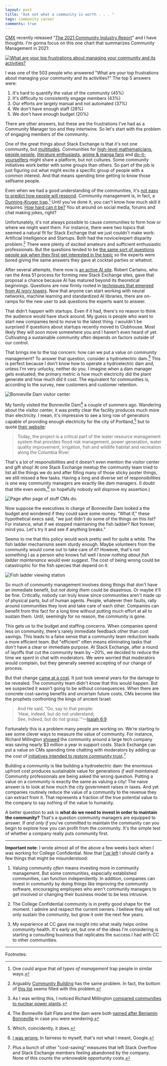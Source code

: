 ```yaml
---
layout: post
title: "Ask not what a community is worth . . . "
tags: community career
comments: true
---
```


[CMX](https://cmxhub.com/) recently released "[The 2021 Community
Industry Report](https://cmxhub.com/community-industry-report-2021/)"
and I have thoughts. I'm gonna focus on this one
chart that summarizes Community Management in 2021:

[![What are your top frustrations about managing your community and
its
activities?](/images/cmx_2021_frustrations.png)](https://cmxhub.com/community-industry-report-2021/)

I was one of the 503 people who answered "What are your top
frustrations about managing your community and its activities?" The
top 5 answers were:

1. It's hard to quantify the value of the community (45%)
2. It's difficulty to consistently engage members (43%)
3. Our efforts are largely manual and not automated (37%)
4. We don't have enough staff (28%)
5. We don't have enough budget (20%)

There are other answers, but these are the frustrations I've had as a
Community Manager too and they intertwine. So let's start with the
problem of engaging members of the community.

One of the great things about Stack Exchange is that it's not one
community, but
[multitudes](https://stackexchange.com/sites#users). Communities for
[high-level mathematicians](https://mathoverflow.net/), [people
people](https://interpersonal.stackexchange.com/), [literature
enthusiasts](https://literature.stackexchange.com/), [anime & manga
fans](https://anime.stackexchange.com/) and
[do-it-yourselfers](https://diy.stackexchange.com/) might share a
platform, but not cultures. Some community initiatives work better
with some groups than others. So part of the job is just figuring out
what might excite a specific group of people with a common
interest. And that means spending time getting to know those selfsame
people.

Even when we had a good understanding of the communities, it's [not
easy to predict how people will
respond](https://jlericson.com/2015/03/31/yolks_on_us.html). Community
management is, in fact, a [Dunning-Kruger
trap](https://www.talyarkoni.org/blog/2010/07/07/What-the-Dunning-Kruger-effect-Is-and-Isnt/).[^1]
Until you've done it, you can't know how much skill it requires. [How
hard can it be?](https://www.youtube.com/watch?v=gzDYgRc6eic) You sit
around on social media, forums and chat making jokes, right?

Unfortunately, it's not always possible to cause communities to form
how or where we might want them. For instance, there were two topics
that seemed a natural fit for Stack Exchange that we just couldn't
make work: Artificial Intelligence and Startups. Both had the
novice/expert disparity problem.[^2] There were plenty of excited
amateurs and sufficient enthusiastic professionals. But the questions
tended to be [the same sort of questions people ask when they first
get interested in the
topic](https://stackoverflow.blog/2010/12/23/no-artificial-intelligence-in-area-51/)
so the experts were bored giving the same answers they gave at
cocktail parties or whatnot.

After several attempts, there now is [an active AI
site](https://ai.stackexchange.com/). Robert Cartaino, who ran the
Area 51 process for forming new Stack Exchange sites, gave that
proposal a chance because AI has matured beyond its theoretical
beginnings. Questions are now firmly rooted in [techniques that
emerged from AI ivory towers](https://ai.stackexchange.com/tags). Now
that anyone can start working with neural networks, machine learning
and standardized AI libraries, there are on-ramps for the new user to
ask questions the experts want to answer.

That didn't happen with startups. Even if it had, there's no reason to
think the audience would have stuck around. My guess is people who
want to start new companies tend to move to the latest thing. I
wouldn't be surprised if questions about startups recently moved to
Clubhouse. Most likely they will soon move somewhere you and I haven't
even heard of yet. Cultivating a sustainable community often depends
on factors outside of our control.

That brings me to the top concern: how can we put a value on community
management? To answer that question, consider a hydroelectric dam.[^3]
This is perfect because I don't know how to operate a hydroelectric
dam and, unless I'm very unlucky, neither do you. I imagine when a dam
manager gets evaluated, the primary metric is how much electricity did
the plant generate and how much did it cost. The equivalent for
communities is, according to the survey, new customers and customer
retention.

![Bonneville Dam visitor center](/images/bonneville_dam.jpg)

My family visited the Bonneville Dam[^4] a couple of summers
ago. Wandering about the visitor center, it was pretty clear the
facility produces much more than electricity. I mean, it's impressive
to see a long row of generators capable of providing enough
electricity for the city of Portland,[^5] but to quote [their
website](https://www.nwp.usace.army.mil/bonneville/):

> Today, the project is a critical part of the water resource
> management system that provides flood risk management, power
> generation, water quality improvement, irrigation, fish and wildlife
> habitat and recreation along the Columbia River.

That's a lot of responsibilities and it doesn't even mention the
visitor center and gift shop! At one Stack Exchange meetup the
community team tried to list all the things we do and after filling
many of those sticky poster things, we still missed a few
tasks. Having a long and diverse set of responsibilities is one way
community managers are exactly like dam managers. (I doubt that title
even exists,[^6] so hopefully nobody will disprove my assertion.)

![Page after page of stuff CMs do.](/images/cm_tasks.png)

Now suppose the executives in charge of Bonneville Dam looked a the
budget and wondered if they could save some money. "What if," these
hypothetical execs said, "we just didn't do some of the things on this
list? For instance, what if we stopped maintaining the fish ladder?
Not forever, mind you. Let's try it and see if anything breaks."

Seems to me that this policy would work pretty well for quite a
while. The fish ladder mechanisms seem sturdy enough. Maybe volunteers
from the community would come out to take care of it? However, that's
not something I as a person who knows full well _I know nothing about
fish ladder maintenance_ would ever suggest. The cost of being wrong
could be catastrophic for the fish species that depend on it.

![Fish ladder viewing station](/images/fish_ladder.jpg)

So much of community management involves doing things that don't have
an immediate benefit, but _not doing them_ could be disastrous. Or
maybe it'll be fine. Critically, nobody can truly know since
communities aren't made up of physical parts, but of human
agents. People, whatever their faults, rally around communities they
love and take care of each other. Companies can benefit from this fact
for a long time without putting much effort at all to sustain
them. Until, seemingly for no reason, the community is gone.

This gets us to the budget and staffing concerns. When companies spend
less on community, there's rarely immediate feedback other than cost
savings. This leads to a false sense that a community team reduction
leads a more efficient team. But "efficient" often means eliminating
tasks that don't have a clear or immediate purpose. At Stack Exchange,
after a round of layoffs that cut the community team by ~20%, we
decided to reduce the time we spent in chat with moderators. We were
worried that moderators would complain, but they generally seemed
accepting of our change of process.

But that change [came at a cost](/2020/04/03/pronoun_retro.html). It
just took several years for the damage to be revealed. The community
team didn't _know_ that this would happen. But we suspected it wasn't
going to be without consequences. When there are concrete cost-saving
benefits and uncertain future costs, CMs become like the prophets
confronting the kings of ancient Israel:

> And He said, "Go, say to that people:  
> 'Hear, indeed, but do not understand;  
> See, indeed, but do not grasp.'"&mdash;[Isaiah
> 6:9](https://www.sefaria.org/Isaiah.6.9?lang=en&with=all&lang2=en)

Fortunately this is a problem many people are working on. We're
starting to see some clever ways to measure the value of
community. For instance, Richard Millington
[showed](https://twitter.com/RichMillington/status/1366347316416942080)
the community around a large tech company was saving nearly $3 million
a year in support costs. Stack Exchange can put a value on CMs
spending time chatting with moderators by adding up the cost of
[initiatives intended to restore community
trust](https://stackoverflow.blog/2021/03/10/state-of-the-stack-community-product-q1-2021/).[^7]


Building a community is like building a hydroelectric dam: the
enormous upfront cost produces sustainable value for generations _if
well maintained_. Community professionals are being asked the wrong
question. Putting a value on a community is exactly the same as
valuing a city! The naive answer is to look at how much the city
government raises in taxes. And yet companies routinely reduce the
value of a community to the revenue they can extract from it. That
represents a fraction of the true potential value to the company to
say nothing of the value to humanity.

A better question to ask is **what do we need to invest in order to
maintain the community?** That's a question community managers are
equipped to answer. If _and only if_ you've committed to maintain the
community can you begin to explore how you can profit from the
community. It's the simple test of whether a company really puts
community first.

---

**Important note**: I wrote almost all of the above a few weeks back
when I was working for College Confidential. Now that [I've
left](/2021/03/18/leaving_cc.html) I should clarify a few things that
might be misunderstood:

1. Valuing community _often_ means investing more in community
   management. But some communities, especially established
   communities, can function independently. In addition, companies can
   invest in community by doing things like improving the community
   software, encouraging employees who aren't community managers to
   get involved or changing their business model to be less intrusive.
   
2. The College Confidential community is in pretty good shape for the
   moment. I admire and respect the current owners. I believe they
   will not only sustain the community, but grow it over the next few
   years.
   
3. My experience at CC gave me insight into what really helps online
   community health. It's early yet, but one of the ideas I'm
   considering is starting a consulting business that replicates the
   success I had with CC to other communities.

---

Footnotes:

[^1]: One could argue that _all types of management_ trap people in
    similar ways.

[^2]: Arguably [Community
    Building](https://communitybuilding.stackexchange.com/) has the
    same problem. In fact, the bottom of [this
    list](https://stackexchange.com/sites#questionsperday) seems
    filled with this problem.

[^3]: As I was writing this, I noticed Richard Millington [compared
    communities to nuclear power
    plants](https://twitter.com/RichMillington/status/1359567317617754117).

[^4]: The Bonneville Salt Flats and the dam were both [named after
   Benjamin
   Bonneville](https://en.wikipedia.org/wiki/Benjamin_Bonneville#Namesakes)
   in case you were wondering.

[^5]: Which, coincidently, it does.

[^6]: [I was wrong.](https://www.google.com/search?q=dam+manager) In
    fairness to myself, that's not what I meant, Google.

[^7]: Plus a bunch of other "cost-saving" measures that left Stack
    Overflow and Stack Exchange members feeling abandoned by the
    company. None of this counts the unknowable opportunity costs.
